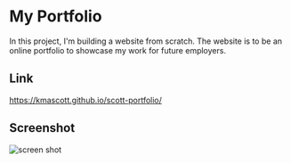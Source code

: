 # My Portfolio

In this project, I'm building a website from scratch. The website is to be an online portfolio to showcase my work for future employers.

## Link
https://kmascott.github.io/scott-portfolio/

## Screenshot
![screen shot](./assets/images/screencapture-kmascott-github-io-portfolio-2022-04-16-12_59_01.png)